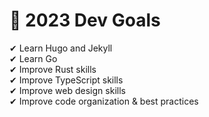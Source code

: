 # 🎉 2023 Dev Goals

✔ Learn Hugo and Jekyll<br>
✔ Learn Go<br>
✔ Improve Rust skills<br>
✔ Improve TypeScript skills<br>
✔ Improve web design skills<br>
✔ Improve code organization & best practices
